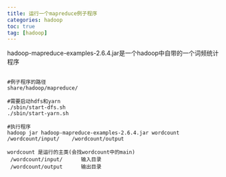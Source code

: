 ```yaml
---
title: 运行一个mapreduce例子程序
categories: hadoop
toc: true
tag: [hadoop]
---
```



hadoop-mapreduce-examples-2.6.4.jar是一个hadoop中自带的一个词频统计程序

```

#例子程序的路径
share/hadoop/mapreduce/

#需要启动hdfs和yarn
./sbin/start-dfs.sh
./sbin/start-yarn.sh

#执行程序
hadoop jar hadoop-mapreduce-examples-2.6.4.jar wordcount    /wordcount/input/    /wordcount/output

wordcount 是运行的主类(会找wordcount中的main)
 /wordcount/input/      输入目录
 /wordcount/output      输出目录

```
